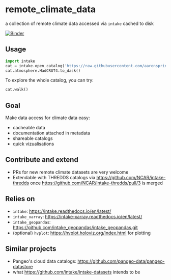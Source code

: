 # remote_climate_data
a collection of remote climate data accessed via `intake` cached to disk

[![Binder](https://mybinder.org/badge_logo.svg)](https://mybinder.org/v2/gh/aaronspring/remote_climate_data/master?urlpath=lab?filepath=demo.ipynb)

## Usage
```python
import intake
cat = intake.open_catalog('https://raw.githubusercontent.com/aaronspring/remote_climate_data/master/master.yaml')
cat.atmosphere.HadCRUT4.to_dask()
```

To explore the whole catalog, you can try:
```python
cat.walk()
```


## Goal
Make data access for climate data easy:
- cacheable data
- documentation attached in metadata
- shareable catalogs
- quick vizualisations


## Contribute and extend
- PRs for new remote climate datasets are very welcome
- Extendable with THREDDS catalogs via https://github.com/NCAR/intake-thredds once https://github.com/NCAR/intake-thredds/pull/3 is merged


## Relies on
- `intake`: https://intake.readthedocs.io/en/latest/
- `intake_xarray`: https://intake-xarray.readthedocs.io/en/latest/
- `intake_geopandas`: https://github.com/intake_geopandas/intake_geopandas.git
- (optional) `hvplot`: https://hvplot.holoviz.org/index.html for plotting


## Similar projects
- Pangeo's cloud data catalogs: https://github.com/pangeo-data/pangeo-datastore
- what https://github.com/intake/intake-datasets intends to be
